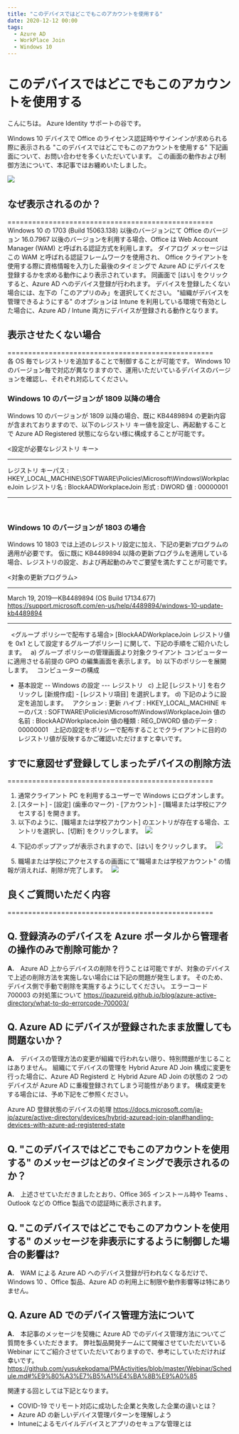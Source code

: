 ```yaml
---
title: "このデバイスではどこでもこのアカウントを使用する"
date: 2020-12-12 00:00
tags:
  - Azure AD
  - WorkPlace Join
  - Windows 10
---
```


# このデバイスではどこでもこのアカウントを使用する

こんにちは。 Azure Identity サポートの谷です。

Windows 10 デバイスで Office のライセンス認証時やサインインが求められる際に表示される "このデバイスではどこでもこのアカウントを使用する" 下記画面について、お問い合わせを多くいただいています。
この画面の動作および制御方法について、本記事ではお纏めいたしました。


![](./WorkPlaceJoin/WorkPlaceJoin.jpg)
 
## なぜ表示されるのか？
==================================================  
Windows 10 の 1703 (Build 15063.138) 以後のバージョンにて Office のバージョン 16.0.7967 以後のバージョンを利用する場合、Office は Web Account Manager (WAM) と呼ばれる認証方式を利用します。
ダイアログ メッセージは この WAM と呼ばれる認証フレームワークを使用され、 Office クライアントを使用する際に資格情報を入力した最後のタイミングで Azure AD にデバイスを登録するかを求める動作により表示されています。
同画面で [はい] をクリックすると、Azure AD へのデバイス登録が行われます。
デバイスを登録したくない場合には、左下の「このアプリのみ」を選択してください。
"組織がデバイスを管理できるようにする" のオプションは Intune を利用している環境で有効とした場合に、Azure AD / Intune 両方にデバイスが登録される動作となります。
  

## 表示させたくない場合
==================================================  
各 OS 毎でレジストリを追加することで制御することが可能です。
Windows 10 のバージョン毎で対応が異なりますので、運用いただいているデバイスのバージョンを確認し、それぞれ対応してください。
 
### Windows 10 のバージョンが 1809 以降の場合
Windows 10 のバージョンが 1809 以降の場合、既に KB4489894 の更新内容が含まれておりますので、以下のレジストリ キー値を設定し、再起動することで Azure AD Registered 状態にならない様に構成することが可能です。
 
<設定が必要なレジストリ キー>
********************************
レジストリ キーパス : HKEY_LOCAL_MACHINE\SOFTWARE\Policies\Microsoft\Windows\WorkplaceJoin
レジストリ名 : BlockAADWorkplaceJoin
形式 : DWORD
値 : 00000001
********************************
 
### Windows 10 のバージョンが 1803 の場合
Windows 10 1803 では上述のレジストリ設定に加え、下記の更新プログラムの適用が必要です。
仮に既に KB4489894 以降の更新プログラムを適用している場合、レジストリの設定、および再起動のみでご要望を満たすことが可能です。
 
<対象の更新プログラム>
********************************
March 19, 2019—KB4489894 (OS Build 17134.677) 
<https://support.microsoft.com/en-us/help/4489894/windows-10-update-kb4489894>
********************************
 
<グループ ポリシーで配布する場合>
[BlockAADWorkplaceJoin レジストリ値を 0x1 として設定するグループポリシー] に関して、下記の手順をご紹介いたします。
 
a) グループ ポリシーの管理画面より対象クライアント コンピューターに適用させる前提の GPO の編集画面を表示します。
b) 以下のポリシーを展開します。
 
コンピューターの構成
 - 基本設定
 -- Windows の設定
 --- レジストリ
 
c) 上記 [レジストリ] を右クリックし [新規作成] - [レジストリ項目] を選択します。
d) 下記のように設定を追加します。
 
  アクション : 更新
  ハイブ : HKEY_LOCAL_MACHINE
  キーのパス : SOFTWARE\Policies\Microsoft\Windows\WorkplaceJoin
  値の名前 : BlockAADWorkplaceJoin
  値の種類 : REG_DWORD
  値のデータ : 00000001
 
上記の設定をポリシーで配布することでクライアントに目的のレジストリ値が反映するかご確認いただけますと幸いです。
  
  
## すでに意図せず登録してしまったデバイスの削除方法
==================================================
1. 通常クライアント PC を利用するユーザーで Windows にログオンします。
2. [スタート] - [設定] (歯車のマーク) - [アカウント] - [職場または学校にアクセスする] を開きます。
3. 以下のように、[職場または学校アカウント] のエントリが存在する場合、エントリを選択し、[切断] をクリックします。
 ![](./WorkPlaceJoin/WorkPlaceJoin1.jpg)

 
4. 下記のポップアップが表示されますので、[はい] をクリックします。
  ![](./WorkPlaceJoin/WorkPlaceJoin2.jpg)

 
5. 職場または学校にアクセスするの画面にて"職場または学校アカウント" の情報が消えれば、削除が完了します。
  ![](./WorkPlaceJoin/WorkPlaceJoin3.jpg)


## 良くご質問いただく内容
==================================================
## **Q. 登録済みのデバイスを Azure ポータルから管理者の操作のみで削除可能か？**  
**A.**　Azure AD 上からデバイスの削除を行うことは可能ですが、対象のデバイスで上述の削除方法を実施しない場合には下記の問題が発生します。
そのため、デバイス側で手動で削除を実施するようにしてください。
エラーコード 700003 の対処策について
https://jpazureid.github.io/blog/azure-active-directory/what-to-do-errorcode-700003/

## **Q. Azure AD にデバイスが登録されたまま放置しても問題ないか？**  
**A.**　デバイスの管理方法の変更が組織で行われない限り、特別問題が生じることはありません。
組織にてデバイスの管理を Hybrid Azure AD Join 構成に変更を行った場合に、Azure AD Registerd と Hybrid Azure AD Join の状態の 2 つのデバイスが Azure AD に重複登録されてしまう可能性があります。
構成変更をする場合には、予め下記をご参照ください。

Azure AD 登録状態のデバイスの処理
https://docs.microsoft.com/ja-jp/azure/active-directory/devices/hybrid-azuread-join-plan#handling-devices-with-azure-ad-registered-state


## **Q. "このデバイスではどこでもこのアカウントを使用する" のメッセージはどのタイミングで表示されるのか？**  
**A.**　上述させていただきましたとおり、Office 365 インストール時や Teams 、Outlook などの Office 製品での認証時に表示されます。

## **Q. "このデバイスではどこでもこのアカウントを使用する" のメッセージを非表示にするように制御した場合の影響は?**  
**A.**　WAM による Azure AD へのデバイス登録が行われなくなるだけで、Windows 10 、Office 製品、Azure AD の利用上に制限や動作影響等は特にありません。

## **Q. Azure AD でのデバイス管理方法について**  
**A.**　本記事のメッセージを契機に Azure AD でのデバイス管理方法についてご質問を多くいただきます。
弊社製品開発チームにて開催させていただいている Webinar にてご紹介させていただいておりますので、参考にしていただければ幸いです。
https://github.com/yusukekodama/PMActivities/blob/master/Webinar/Schedule.md#%E9%80%A3%E7%B5%A1%E4%BA%8B%E9%A0%85

関連する回としては下記となります。
- COVID-19 でリモート対応に成功した企業と失敗した企業の違いとは？
- Azure AD の新しいデバイス管理パターンを理解しよう
- Intuneによるモバイルデバイスとアプリのセキュアな管理とは
